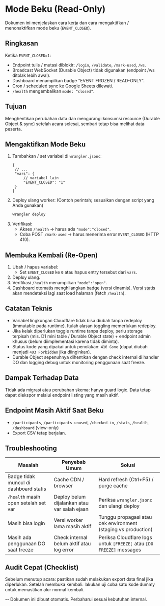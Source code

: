 # Mode Beku (Read-Only)

Dokumen ini menjelaskan cara kerja dan cara mengaktifkan / menonaktifkan mode beku (`EVENT_CLOSED`).

## Ringkasan

Ketika `EVENT_CLOSED=1`:

- Endpoint tulis / mutasi diblokir: `/login`, `/validate`, `/mark-used`, `/ws`.
- Broadcast WebSocket (Durable Object) tidak digunakan (endpoint /ws ditolak lebih awal).
- Dashboard menampilkan badge "EVENT FROZEN / READ-ONLY".
- Cron / scheduled sync ke Google Sheets dilewati.
- `/health` mengembalikan `mode: "closed"`.

## Tujuan

Menghentikan perubahan data dan mengurangi konsumsi resource (Durable Object & sync) setelah acara selesai, sembari tetap bisa melihat data peserta.

## Mengaktifkan Mode Beku

1. Tambahkan / set variabel di `wrangler.jsonc`:
   ```jsonc
   {
   	// ...
   	"vars": {
   		// variabel lain
   		"EVENT_CLOSED": "1"
   	}
   }
   ```
2. Deploy ulang worker:
   (Contoh perintah; sesuaikan dengan script yang Anda gunakan)
   ```bash
   wrangler deploy
   ```
3. Verifikasi:
   - Akses `/health` → harus ada `"mode":"closed"`.
   - Coba POST `/mark-used` → harus menerima error `EVENT_CLOSED` (HTTP 410).

## Membuka Kembali (Re-Open)

1. Ubah / hapus variabel:
   - Set `EVENT_CLOSED` ke `0` atau hapus entry tersebut dari `vars`.
2. Deploy ulang.
3. Verifikasi `/health` menampilkan `"mode":"open"`.
4. Dashboard otomatis menghilangkan badge (versi dinamis). Versi statis akan mendeteksi lagi saat load halaman (fetch `/health`).

## Catatan Teknis

- Variabel lingkungan Cloudflare tidak bisa diubah tanpa redeploy (immutable pada runtime). Itulah alasan toggling memerlukan redeploy.
- Jika kelak diperlukan toggle runtime tanpa deploy, perlu storage terpisah (mis. D1 mini table / Durable Object state) + endpoint admin khusus (belum diimplementasi karena tidak diminta).
- Status kode yang dipakai untuk penolakan: `410 Gone` (dapat diubah menjadi `403 Forbidden` jika diinginkan).
- Durable Object sepenuhnya dihentikan dengan check internal di handler DO dan logging debug untuk monitoring penggunaan saat freeze.

## Dampak Terhadap Data

Tidak ada migrasi atau perubahan skema; hanya guard logic. Data tetap dapat diekspor melalui endpoint listing yang masih aktif.

## Endpoint Masih Aktif Saat Beku

- `/participants`, `/participants-unused`, `/checked-in`, `/stats`, `/health`, `/dashboard` (view-only)
- Export CSV tetap berjalan.

## Troubleshooting

| Masalah                                | Penyebab Umum                                | Solusi                                                               |
| -------------------------------------- | -------------------------------------------- | -------------------------------------------------------------------- |
| Badge tidak muncul di dashboard statis | Cache CDN / browser                          | Hard refresh (Ctrl+F5) / purge cache                                 |
| `/health` masih open setelah set var   | Deploy belum dijalankan atau var salah ejaan | Periksa `wrangler.jsonc` dan ulangi deploy                           |
| Masih bisa login                       | Versi worker lama masih aktif                | Tunggu propagasi atau cek environment (staging vs production)        |
| Masih ada penggunaan DO saat freeze    | Check internal belum aktif atau log error    | Periksa Cloudflare logs untuk `[FREEZE]` atau `[DO FREEZE]` messages |

## Audit Cepat (Checklist)

Sebelum menutup acara: pastikan sudah melakukan export data final jika diperlukan.
Setelah membuka kembali: lakukan uji coba satu kode dummy untuk memastikan alur normal kembali.

--
Dokumen ini dibuat otomatis. Perbaharui sesuai kebutuhan internal.
